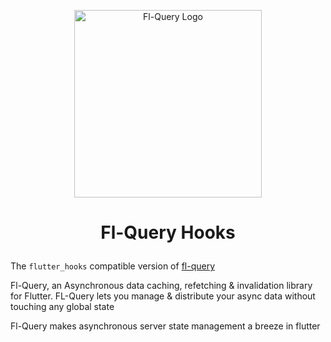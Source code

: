 <p align="center">
<image alt="Fl-Query Logo" width=300 src="https://user-images.githubusercontent.com/61944859/177823630-c4e885c2-29c5-4549-af79-3e5d87c06be9.svg"/>
</p>
<h1>
  <p align="center">
    Fl-Query Hooks
  </p>
</h1>


The `flutter_hooks` compatible version of [fl-query](https://github.com/KRTirtho/fl-query/packages/fl_query)

Fl-Query, an Asynchronous data caching, refetching & invalidation library for Flutter. FL-Query lets you manage & distribute your async data without touching any global state

Fl-Query makes asynchronous server state management a breeze in flutter